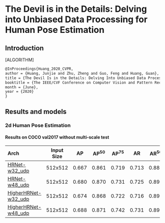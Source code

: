 # The Devil is in the Details: Delving into Unbiased Data Processing for Human Pose Estimation

## Introduction

[ALGORITHM]

```latex
@InProceedings{Huang_2020_CVPR,
author = {Huang, Junjie and Zhu, Zheng and Guo, Feng and Huang, Guan},
title = {The Devil Is in the Details: Delving Into Unbiased Data Processing for Human Pose Estimation},
booktitle = {The IEEE/CVF Conference on Computer Vision and Pattern Recognition (CVPR)},
month = {June},
year = {2020}
}
```

## Results and models

### 2d Human Pose Estimation

#### Results on COCO val2017 without multi-scale test

| Arch | Input Size | AP | AP<sup>50</sup> | AP<sup>75</sup> | AR | AR<sup>50</sup> | ckpt | log |
| :----------------- | :-----------: | :------: | :------: | :------: | :------: | :------: |:------: |:------: |
| [HRNet-w32_udp](/configs/bottom_up/udp/coco/hrnet_w32_coco_512x512_udp.py)  | 512x512 | 0.667 | 0.861 | 0.719 | 0.713 | 0.887 | [ckpt](https://download.openmmlab.com/mmpose/bottom_up/hrnet_w32_coco_512x512_udp-7f47d165_20210104.pth) | [log](https://download.openmmlab.com/mmpose/bottom_up/hrnet_w32_coco_512x512_udp_20210104.log.json) |
| [HRNet-w48_udp](/configs/bottom_up/udp/coco/hrnet_w48_coco_512x512_udp.py)  | 512x512 | 0.680 | 0.870 | 0.731 | 0.725 | 0.892 | [ckpt](https://download.openmmlab.com/mmpose/bottom_up/hrnet_w48_coco_512x512_udp-3eef00d9_20210203.pth) | [log](https://download.openmmlab.com/mmpose/bottom_up/hrnet_w48_coco_512x512_udp_20210203.log.json) |
| [HigherHRNet-w32_udp](/configs/bottom_up/udp/coco/higher_hrnet32_coco_512x512_udp.py)  | 512x512 | 0.674 | 0.868 | 0.722 | 0.716 | 0.890 | [ckpt](https://download.openmmlab.com/mmpose/bottom_up/higher_hrnet32_coco_512x512_udp-83e65040_20210104.pth) | [log](https://download.openmmlab.com/mmpose/bottom_up/higher_hrnet32_coco_512x512_udp_20210104.log.json) |
| [HigherHRNet-w48_udp](/configs/bottom_up/udp/coco/higher_hrnet48_coco_512x512_udp.py)  | 512x512 | 0.688 | 0.871 | 0.742 | 0.731 | 0.891 | [ckpt](https://download.openmmlab.com/mmpose/bottom_up/higher_hrnet48_coco_512x512_udp-2ab10e33_20210203.pth) | [log](https://download.openmmlab.com/mmpose/bottom_up/higher_hrnet48_coco_512x512_udp_20210203.log.json) |
